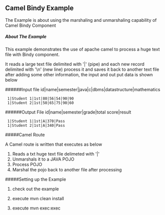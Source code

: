 Camel Bindy Example
-----------------------------------------

The Example is about using the marshaling and unmarshaling capability of Camel Bindy Component

##### About The Example

This example demonstrates the use of apache camel to process a huge text file with Bindy component.

It reads a large text file delimited with '|' (pipe) and each new record delimited with '\n' (new line)
process it and saves it back to another text file after adding some other information, the input and out put data
is shown below 


######Input file
id|name|semester|java|c|dbms|datastructure|mathematics

     1|Student 1|1st|80|56|54|90|90
     1|Student 2|1st|50|65|75|90|60  

######Output File
     id|name|semester|grade|total score|result    

     1|Student 1|1st|A|370|Pass
     1|Student 2|1st|A|340|Pass 
          
#####Camel Route

	    
A Camel route is written that executes as below

1. Reads a txt huge text file delimeted with '|'  
2. Unmarshals it to a JAVA POJO
3. Process POJO
4. Marshal the pojo back to another file after processing


#####Setting up the Example

1. check out the example

2. execute mvn clean install
 
3. execute mvn exec:exec
			
